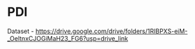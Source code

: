 # PDI







Dataset -  https://drive.google.com/drive/folders/1RIBPXS-eiM-_OeltnxCJOGiMaH23_FG6?usp=drive_link
